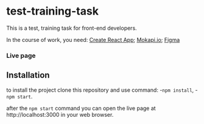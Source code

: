 # test-training-task

This is a test, training task for front-end developers.

In the course of work, you need: [Create React App](https://create-react-app.dev/);
[Mokapi.io](https://mockapi.io/);
[Figma](https://www.figma.com/file/zun1oP6NmS2Lmgbcj6e1IG/Test?type=design&node-id=0-1&t=xVLmajc6AwGVZYCj-0)

### Live page

## Installation

to install the project сlone this repository and use command: -`npm install`, -`npm start`.

after the `npm start` command you can open the live page at
http://localhost:3000 in your web browser.
